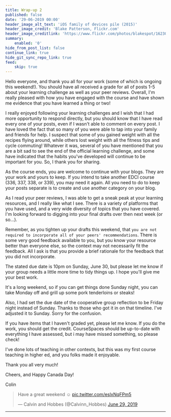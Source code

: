 ```yaml
---
title: Wrap-up 2
published: false
date: '29-06-2019 00:00'
header_image_alt_text: 'iOS family of devices pile (2015)'
header_image_credit: 'Blake Patterson, Flickr.com'
header_image_creditlink: 'https://www.flickr.com/photos/blakespot/16230041026/'
summary:
    enabled: '0'
hide_from_post_list: false
continue_link: true
hide_git_sync_repo_link: true
feed:
    skip: true
---
```


Hello everyone, and thank you all for your work (some of which is ongoing this weekend!). You should have all received a grade for all of posts 1-5 about your learning challenge as well as your peer reviews. Overall, I'm really pleased with how you have engaged with the course and have shown me evidence that you have learned a thing or two!

I really enjoyed following your learning challenges and I wish that I had more opportunity to respond directly, but you should know that I have read every one of your posts, even if I wasn't able to comment on every post. I have loved the fact that so many of you were able to tap into your family and friends for help. I suspect that some of you gained weight with all the recipes flying around, while others lost weight with all the fitness tips and cycle commuting! Whatever it was, several of you have mentioned that you are a bit sad to see the end of the official learning challenge, and some have indicated that the habits you've developed will continue to be important for you. So, I thank you for sharing.

As the course ends, you are welcome to continue with your blogs. They are your work and yours to keep. If you intend to take another EDCI course (336, 337, 338, or 339), you may need it again. All you need to do to keep your posts separate is to create and use another category on your blog.

As I read your peer reviews, I was able to get a sneak peak at your learning resources, and I really like what I see. There is a variety of platforms that you have used, and a very wide diversity of topics that you have covered. I'm looking forward to digging into your final drafts over then next week (or so...).

Remember, as you tighten up your drafts this weekend, that `you are not required to incorporate all of your peers' recommendations`. There is some very good feedback available to you, but you know your resource better than everyone else, so the context may not necessarily fit the feedback. All I ask is that you provide a brief rationale for the feedback that you did not incorporate.

The stated due date is 10pm on Sunday, June 30, but please let me know if your group needs a little more time to tidy things up. I hope you'll give me your best work.

It's a long weekend, so if you can get things done Sunday night, you can take Monday off and grill up some pork tenderloins or steaks!

Also, I had set the due date of the cooperative group reflection to be Friday night instead of Sunday. Thanks to those who got it in on that timeline. I've adjusted it to Sunday. Sorry for the confusion.

If you have items that I haven't graded yet, please let me know. If you do the work, you should get the credit. CourseSpaces should be up-to-date with everything I have assessed, but i may have missed something, so please check!

I've done lots of teaching in other contexts, but this was my first course teaching in higher ed, and you folks made it enjoyable.

Thank you all very much!

Cheers, and Happy Canada Day!

Colin

<blockquote class="twitter-tweet" data-lang="en"><p lang="en" dir="ltr">Have a great weekend ☺️ <a href="https://t.co/eslxNqFPm5">pic.twitter.com/eslxNqFPm5</a></p>&mdash; Calvin and Hobbes (@Calvinn_Hobbes) <a href="https://twitter.com/Calvinn_Hobbes/status/1145032326201483264?ref_src=twsrc%5Etfw">June 29, 2019</a></blockquote>
<script async src="https://platform.twitter.com/widgets.js" charset="utf-8"></script>

---
